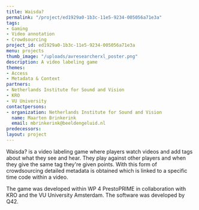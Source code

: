```yaml
---
title: Waisda?
permalink: "/project/ed1929a0-1b3c-11e5-9234-005056a71e3a"
tags:
- Gaming
- Video annotation
- Crowdsourcing
project_id: ed1929a0-1b3c-11e5-9234-005056a71e3a
menu: projects
thumb_image: "/uploads/avresearcherxl_poster.png"
description: A video labeling game
themes:
- Access
- Metadata & Context
partners:
- Netherlands Institute for Sound and Vision
- KRO
- VU University
contactpersons:
- organization: Netherlands Institute for Sound and Vision
  name: Maarten Brinkerink
  email: mbrinkerink@beeldengeluid.nl
predecessors: 
layout: project
---
```


Waisda? is a video labeling game where players watch videos and add tags about what they see and hear. They play against other players and when they give the same tag they're given points. With this form of crowdsourcing detailed metadata is obtained which is linked to a specific time code within a video.

The game was developed within WP 4 PrestoPRIME in collaboration with KRO and the VU University Amsterdam. The software was developed by Q42. 
